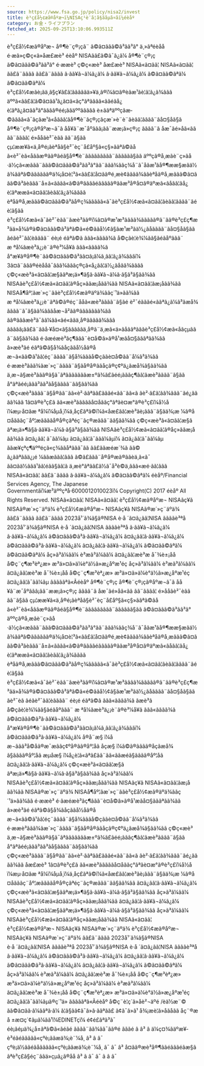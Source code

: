 ```yaml
---
source: https://www.fsa.go.jp/policy/nisa2/invest
title: è³ç£å½¢æã®åºæ¬ï¼NISAç¹è¨­ã¦ã§ããµã¤ãï¼éèåº
category: お金・ライフプラン
fetched_at: 2025-09-25T13:10:06.993511Z
---
```

è³ç£å½¢æã®åºæ¬
å®¶è¨ç®¡çã¨ ã©ã¤ããã©ã³ãã³ã°
ä¸»ãªéèåå
é·æã»ç©ç«ã»åæ£æè³
éèåº NISAã­ã£ã©ã¯ã¿ã¼
å®¶è¨ç®¡ç
ã©ã¤ããã©ã³ãã³ã°
é·ææè³
ç©ç«æè³
åæ£æè³
NISAã«ã¤ãã¦
NISAã«ã¤ãã¦
ãã£ã¨ãããã
ãã£ã¨ãããã
ã·ãã¥ã¬ã¼ã¿ã¼
ã·ãã¥ã¬ã¼ã¿ã¼
ã©ã¤ãã©ãªã¼
ã©ã¤ãã©ãªã¼
è³ç£å½¢æãè¡ãä¸ã§ç¥ã£ã¦ãããããä»¥ä¸ã®ï¼ã¤ã®èãæ¹ãè¦ã¦ã¿ã¾ããã
äººã«ãã£ã¦ã©ã¤ãã¹ã¿ã¤ã«ãç°ãªãããã«ããéãå¿è¦ãªã¿ã¤ãã³ã°ãããã®éé¡ããäººããããã è±ããªäººçãæ­©ãããã«ã¯ãçãæ¹ã«åããã¦ãå®¶è¨ãç®¡çãçæ´»è¨­è¨ãèãã¦ãããã¨ãå¤§åã§ã
å®¶è¨ç®¡çã®åºæ¬ã¯ã åå¥ã¨æ¯åºããã¡ãã¨ææ¡ã»ç®¡ç ãããã¨ã åæ¯ãé»å­ã«ãã ãã¨ãããã¦ é»å­åãè²¯èãã ãã¨ã§ãã çµ¦ææ¥ã«ä¸å®é¡ãèªåã§è²¯èç¨å£åº§ã«ç§»ããªã©ãåã«è²¯èã«åããæ®ãã®ãéã§å®¶è¨ããããããããã¨ãããããã§ãã
äººçã®å¸æãè¨ç»ãå·ä½çã«æããã¨ããã©ã¤ããã©ã³ãã³ã°ãã¨ããã¾ããç¾å¨ã¯åãæ¹ãå®¶ææ§æãä½ã¾ããªã©ãããããã®ä¾¡å¤è¦³ã«ãã£ã¦å¤ãã®é¸æè¢ãããã¾ããèªåã®å¸æããã©ã¤ããã©ã³ãèããã¨å±ã«ãããã«ã©ã®ããããéããããã®ããæ³å®å¤ã®äºæã«ãåãã¦ãå¿è¦ãªææã«ã¤ãã¦ãèãã¦ã¿ã¾ãããã
èªåã®å¸æããã©ã¤ããã©ã³ãå®ç¾ããããã«ã¯ãè³ç£å½¢æã«ã¤ãã¦ãèãã¦ãããã¨ãéè¦ã§ãã è³ç£å½¢æã«ã¯ãè²¯èãã¨ãæè³ãã®ï¼ã¤ã®æ¹æ³ãããã¾ããããã®ã¨ãã®è³ç£ç¶æ³ãä»å¾ã®ã©ã¤ããã©ã³ãªã©ã«é©ããå½¢ã§ãæ¹æ³ãä½¿ãåãããã¨ãå¤§åã§ãã
ãéãè²¯ãã¦èãããã¨ éè¡é éãªã©ã ããã«ãããã¾ã
å©çãè¦è¾¼ãã§ãéãåºããã¨ æ ªå¼ãæè³ä¿¡è¨ã®è³¼å¥ã ããã«ãããã¾ã
å°æ¥ã®å®¶è¨ãã©ã¤ããã©ã³ãã¤ã¡ã¼ã¸ãã¦ã¿ã¾ãããï¼
3ã¤ã¨ãâã®éèååã¯ããã¾ãããç®çã«å¿ãã¦ä½¿ãåãã¾ãããã
ç©ç«æè³ã«ã¤ãã¦æ§ããªæ¡ä»¶ã§ã·ãã¥ã¬ã¼ã·ã§ã³ã§ãã¾ãã
NISAãè³ç£å½¢æã«ã¤ãã¦ã®åç»ããæ¡åãã¾ãã
NISAã«ã¤ãã¦ãæ¡åãã¾ãã
NISAå¶åº¦ãæ´»ç¨ããè³ç£å½¢æã®äºä¾ããç´¹ä»ãã¾ãã
æ ªå¼ãæè³ä¿¡è¨ãªã©ã®éç¨ååã«æè³ãããã¨ã§ãé è²¯éãããé«ããªã¿ã¼ã³ãæå¾ãããã¨ã¯ã§ãã¾ãããåæ¬å²ãã®ããããããã¾ãã
ãã®ãããæè³ã¯ãã¼ãã«ãé«ããä¸å®ããããã¾ããã
ããããã¡ãã£ã¨ããå·¥å¤«ã§ãããããä¸å®ã¨ä¸æã«ä»ãåããªãããè³ç£å½¢æã«åãçµããã¨ãã§ãã¾ãã
é·ãæéæè³ãç¶ããã¨è¤å©â»ã®å¹æãå¤§ãããªãã¾ãã â»æè³ãé éãªã©ã§å¾ãåçããå½åã®åæ¬ã«ãã©ã¹ãã¦éç¨ãããã¨ã§å¾ãããå©çããè¤å©ãã¨å¼ã³ã¾ãã é·ææè³ããã¾ãæ´»ç¨ãããã¨ã§ãå®å®ããåçã®ç¢ºä¿ãæå¾ã§ãã¾ãã
ä¸æ¬ã§æè³ããã®ã§ã¯ãªãããããããæ±ºã¾ã£ãéé¡ãããç¶ãã¦ãæè³ãããã¨ã§ãã å°ãªãéé¡ããã³ãã³ãå§ãããã¨ãã§ãã¾ãã ç©ç«æè³ãããã¨ã§å®ãã¨ãã«è²·ããªãã£ãããé«ãã¨ãã«ã ãè²·ã£ã¦ãã¾ããã¨ãé¿ãããã¾ãã
1ã¤ã®è³ç£ã ãã«æè³ãããããå¤åããç°ãªãè¤æ°ã®è³ç£ï¼å½åï¼æµ·å¤ãæ ªå¼ï¼åµå¸ï¼ä¸åç£ãªã©ï¼ã«åæ£ãã¦æè³ãè¡ããã¨ã§ãä¾¡æ ¼ã®å¤åãããç¨åº¦æããããå®å®çãªéç¨ãç®æããã¨ãã§ãã¾ãã
ç©ç«æè³ã«ã¤ãã¦æ§ããªæ¡ä»¶ã§ã·ãã¥ã¬ã¼ã·ã§ã³ã§ãã¾ãã
NISAãè³ç£å½¢æã«ã¤ãã¦ã®åç»ããæ¡åãã¾ãã
ã¤ã¿ãã¦ ã¯ãã¼ãµ
ã¤ã¿ãã¦ã¯ããã¼ãµï¼
ã¤ã¿ãã¦ã¯ãã¼ãµ
ããæ¥çªç¶äººéçã«ç¾ããåªããã¯ãã ãã£ããæéæ´¾ã ãã© ã¿ããªããä¿¡é ¼ããæããã¦ããã ã©ã£ããã¨å®å®æã®ããèä¸­ã«ã¯ ãã¤ãä½ããä¹ãã¦éãã§ãã¦ã ä¸æè­°ãªãã£ã½ã¯å³è©ä¸ããã«æé·ãã¦ããã
NISAã«ã¤ãã¦
ãã£ã¨ãããã
ã·ãã¥ã¬ã¼ã¿ã¼
ã©ã¤ãã©ãªã¼
éèåº/Financial Services Agency, The Japanese Governmentãï¼æ³äººçªå·6000012010023ï¼
Copyright(C) 2017 éèåº All Rights Reserved.
NISAã«ã¤ãã¦ NISAã«ã¤ãã¦ è³ç£å½¢æã®åºæ¬ NISAãç¥ã NISAã®æ´»ç¨äºä¾
è³ç£å½¢æã®åºæ¬
NISAãç¥ã
NISAã®æ´»ç¨äºä¾
ãã£ã¨ãããã ãã£ã¨ãããã 2023å¹´ã¾ã§ã®NISA è·å ´ã¤ã¿ãã¦NISA ããããè³ªå
2023å¹´ã¾ã§ã®NISA
è·å ´ã¤ã¿ãã¦NISA
ããããè³ªå
ã·ãã¥ã¬ã¼ã¿ã¼ ã·ãã¥ã¬ã¼ã¿ã¼ ã©ã¤ããã©ã³ã·ãã¥ã¬ã¼ã¿ã¼ ã¤ã¿ãã¦ã·ãã¥ã¬ã¼ã¿ã¼
ã©ã¤ããã©ã³ã·ãã¥ã¬ã¼ã¿ã¼
ã¤ã¿ãã¦ã·ãã¥ã¬ã¼ã¿ã¼
ã©ã¤ãã©ãªã¼ ã©ã¤ãã©ãªã¼ åç»ã³ã¼ãã¼ è³æã³ã¼ãã¼ ã¤ã¿ãã¦æè³æ å¯¾è±¡åå å©ç¨ç¶æ³èª¿æ» æ³ä»¤ã»ä¼è­°ä½ã»æ¿åºæ¹éç­
åç»ã³ã¼ãã¼
è³æã³ã¼ãã¼
ã¤ã¿ãã¦æè³æ å¯¾è±¡åå
å©ç¨ç¶æ³èª¿æ»
æ³ä»¤ã»ä¼è­°ä½ã»æ¿åºæ¹éç­
ã¤ã¿ãã¦ã¯ãã¼ãµ
ãããããªã«Ãéèåº
å®¶è¨ç®¡ç å®¶è¨ç®¡çã®åºæ¬ã¯ã åå¥ã¨æ¯åºããã¡ãã¨ææ¡ã»ç®¡ç ãããã¨ã åæ¯ãé»å­ã«ãã ãã¨ãããã¦ é»å­åãè²¯èãã ãã¨ã§ãã çµ¦ææ¥ã«ä¸å®é¡ãèªåã§è²¯èç¨å£åº§ã«ç§»ããªã©ãåã«è²¯èã«åããæ®ãã®ãéã§å®¶è¨ããããããããã¨ãããããã§ãã
ã©ã¤ããã©ã³ãã³ã° äººçã®å¸æãè¨ç»ãå·ä½çã«æããã¨ããã©ã¤ããã©ã³ãã³ã°ãã¨ããã¾ããç¾å¨ã¯åãæ¹ãå®¶ææ§æãä½ã¾ããªã©ãããããã®ä¾¡å¤è¦³ã«ãã£ã¦å¤ãã®é¸æè¢ãããã¾ããèªåã®å¸æããã©ã¤ããã©ã³ãèããã¨å±ã«ãããã«ã©ã®ããããéããããã®ããæ³å®å¤ã®äºæã«ãåãã¦ãå¿è¦ãªææã«ã¤ãã¦ãèãã¦ã¿ã¾ãããã èªåã®å¸æããã©ã¤ããã©ã³ãå®ç¾ããããã«ã¯ãè³ç£å½¢æã«ã¤ãã¦ãèãã¦ãããã¨ãéè¦ã§ãã è³ç£å½¢æã«ã¯ãè²¯èãã¨ãæè³ãã®ï¼ã¤ã®æ¹æ³ãããã¾ããããã®ã¨ãã®è³ç£ç¶æ³ãä»å¾ã®ã©ã¤ããã©ã³ãªã©ã«é©ããå½¢ã§ãæ¹æ³ãä½¿ãåãããã¨ãå¤§åã§ãã ãè²¯èã ãéãè²¯ãã¦èãããã¨ éè¡é éãªã©ã ããã«ãããã¾ã ãæè³ã å©çãè¦è¾¼ãã§ãéãåºããã¨ æ ªå¼ãæè³ä¿¡è¨ã®è³¼å¥ã ããã«ãããã¾ã ã©ã¤ããã©ã³ã·ãã¥ã¬ã¼ã¿ã¼ å°æ¥ã®å®¶è¨ãã©ã¤ããã©ã³ãã¤ã¡ã¼ã¸ãã¦ã¿ã¾ãããï¼
ã©ã¤ããã©ã³ã·ãã¥ã¬ã¼ã¿ã¼
å®å¨æ§ ï¼åæ¬ããã³å©å­ã®æ¯æããç¢ºå®ãã®åº¦åã
åçæ§ ï¼ã©ã®ãããã®åçãæå¾ã§ãããã®åº¦åã
æµåæ§ ï¼å¿è¦ã«ãªã£ãã¨ãã«ããæéã§ãããã®åº¦åã
ã¤ã¿ãã¦ã·ãã¥ã¬ã¼ã¿ã¼ ç©ç«æè³ã«ã¤ãã¦æ§ããªæ¡ä»¶ã§ã·ãã¥ã¬ã¼ã·ã§ã³ã§ãã¾ãã
åç»ã³ã¼ãã¼ NISAãè³ç£å½¢æã«ã¤ãã¦ã®åç»ããæ¡åãã¾ãã
NISAãç¥ã NISAã«ã¤ãã¦ãæ¡åãã¾ãã
NISAã®æ´»ç¨äºä¾ NISAå¶åº¦ãæ´»ç¨ããè³ç£å½¢æã®äºä¾ããç´¹ä»ãã¾ãã
é·ææè³ é·ãæéæè³ãç¶ããã¨è¤å©â»ã®å¹æãå¤§ãããªãã¾ãã â»æè³ãé éãªã©ã§å¾ãåçããå½åã®åæ¬ã«ãã©ã¹ãã¦éç¨ãããã¨ã§å¾ãããå©çããè¤å©ãã¨å¼ã³ã¾ãã é·ææè³ããã¾ãæ´»ç¨ãããã¨ã§ãå®å®ããåçã®ç¢ºä¿ãæå¾ã§ãã¾ãã
ç©ç«æè³ ä¸æ¬ã§æè³ããã®ã§ã¯ãªãããããããæ±ºã¾ã£ãéé¡ãããç¶ãã¦ãæè³ãããã¨ã§ãã å°ãªãéé¡ããã³ãã³ãå§ãããã¨ãã§ãã¾ãã ç©ç«æè³ãããã¨ã§å®ãã¨ãã«è²·ããªãã£ãããé«ãã¨ãã«ã ãè²·ã£ã¦ãã¾ããã¨ãé¿ãããã¾ãã
åæ£æè³ 1ã¤ã®è³ç£ã ãã«æè³ãããããå¤åããç°ãªãè¤æ°ã®è³ç£ï¼å½åï¼æµ·å¤ãæ ªå¼ï¼åµå¸ï¼ä¸åç£ãªã©ï¼ã«åæ£ãã¦æè³ãè¡ããã¨ã§ãä¾¡æ ¼ã®å¤åãããç¨åº¦æããããå®å®çãªéç¨ãç®æããã¨ãã§ãã¾ãã ã¤ã¿ãã¦ã·ãã¥ã¬ã¼ã¿ã¼ ç©ç«æè³ã«ã¤ãã¦æ§ããªæ¡ä»¶ã§ã·ãã¥ã¬ã¼ã·ã§ã³ã§ãã¾ãã åç»ã³ã¼ãã¼ NISAãè³ç£å½¢æã«ã¤ãã¦ã®åç»ããæ¡åãã¾ãã
ã¤ã¿ãã¦ã·ãã¥ã¬ã¼ã¿ã¼ ç©ç«æè³ã«ã¤ãã¦æ§ããªæ¡ä»¶ã§ã·ãã¥ã¬ã¼ã·ã§ã³ã§ãã¾ãã
åç»ã³ã¼ãã¼ NISAãè³ç£å½¢æã«ã¤ãã¦ã®åç»ããæ¡åãã¾ãã
NISAã«ã¤ãã¦ è³ç£å½¢æã®åºæ¬ NISAãç¥ã NISAã®æ´»ç¨äºä¾
è³ç£å½¢æã®åºæ¬
NISAãç¥ã
NISAã®æ´»ç¨äºä¾
ãã£ã¨ãããã 2023å¹´ã¾ã§ã®NISA è·å ´ã¤ã¿ãã¦NISA ããããè³ªå
2023å¹´ã¾ã§ã®NISA
è·å ´ã¤ã¿ãã¦NISA
ããããè³ªå
ã·ãã¥ã¬ã¼ã¿ã¼ ã©ã¤ããã©ã³ã·ãã¥ã¬ã¼ã¿ã¼ ã¤ã¿ãã¦ã·ãã¥ã¬ã¼ã¿ã¼
ã©ã¤ããã©ã³ã·ãã¥ã¬ã¼ã¿ã¼
ã¤ã¿ãã¦ã·ãã¥ã¬ã¼ã¿ã¼
ã©ã¤ãã©ãªã¼ åç»ã³ã¼ãã¼ è³æã³ã¼ãã¼ ã¤ã¿ãã¦æè³æ å¯¾è±¡åå å©ç¨ç¶æ³èª¿æ» æ³ä»¤ã»ä¼è­°ä½ã»æ¿åºæ¹éç­
åç»ã³ã¼ãã¼
è³æã³ã¼ãã¼
ã¤ã¿ãã¦æè³æ å¯¾è±¡åå
å©ç¨ç¶æ³èª¿æ»
æ³ä»¤ã»ä¼è­°ä½ã»æ¿åºæ¹éç­
ã¤ã¿ãã¦ã¯ãã¼ãµã®ç´¹ä»
ãããããªã«Ãéèåº
å©ç¨è¦ç´ã»åè²¬äºé /èä½æ¨©
ãã©ã¤ãã·ã¼ããªã·ã¼
ã¦ã§ãã¢ã¯ã»ã·ããªãã£
ã¢ã¯ã»ã¹
å¾¡æè¦ã»åãåãã
åç¨®æå ±æ¤ç´¢ãµã¼ãã¹ï¼EDINETç­ï¼
é¢é£ãªã³ã¯
éè¡ãéµä¾¿å±ãªã©ã«ãéãé ãããã¨ãã¾ãã¯ãã®é ãããé
â
â³
â
ä¼ç¤¾ãäºæ¥­è³éãéããããã«çºè¡ããæä¾¡è¨¼å¸
â³
â
â¯
çºè¡ä½ããéãåããããã«çºè¡ããæä¾¡è¨¼å¸
â¯
â¯
â³
å¤ãã®æè³å®¶ããéãããéãæ§ããªè³ç£ã§éç¨ããä»çµã¿ã®åå
â³ ã â¯
â¯ ã â
â¯
